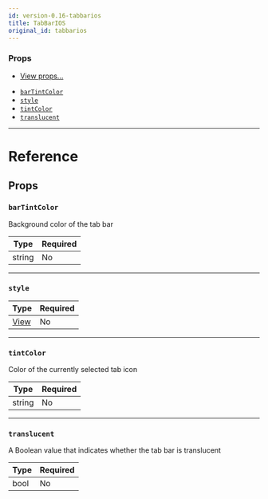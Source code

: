 ```yaml
---
id: version-0.16-tabbarios
title: TabBarIOS
original_id: tabbarios
---
```


### Props

- [View props...](view#props)

* [`barTintColor`](tabbarios#bartintcolor)
* [`style`](tabbarios#style)
* [`tintColor`](tabbarios#tintcolor)
* [`translucent`](tabbarios#translucent)

---

# Reference

## Props

### `barTintColor`

Background color of the tab bar

| Type   | Required |
| ------ | -------- |
| string | No       |

---

### `style`

| Type               | Required |
| ------------------ | -------- |
| [View](view#style) | No       |

---

### `tintColor`

Color of the currently selected tab icon

| Type   | Required |
| ------ | -------- |
| string | No       |

---

### `translucent`

A Boolean value that indicates whether the tab bar is translucent

| Type | Required |
| ---- | -------- |
| bool | No       |
